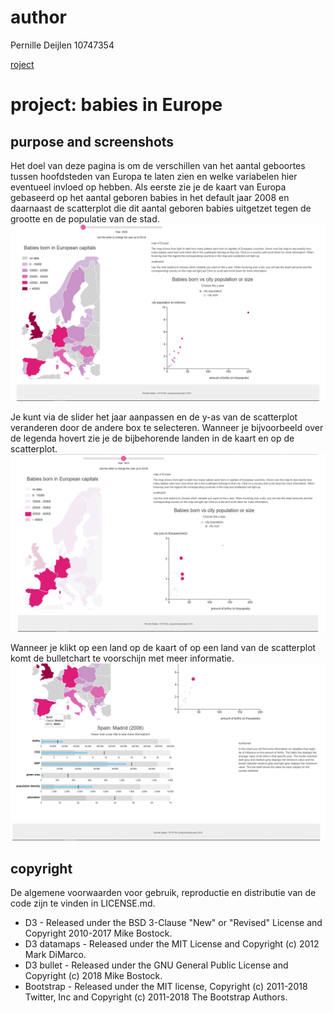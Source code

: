 # author

Pernille Deijlen
10747354

[roject](https://pernilledeijlen.github.io/Project/)

# project: babies in Europe

## purpose and screenshots
Het doel van deze pagina is om de verschillen van het aantal geboortes tussen hoofdsteden van Europa te laten zien en welke variabelen hier eventueel invloed op hebben. Als eerste zie je de kaart van Europa gebaseerd op het aantal geboren babies in het default jaar 2008 en daarnaast de scatterplot die dit aantal geboren babies uitgetzet tegen de grootte en de populatie van de stad.
![final1](doc/photo1.PNG)

Je kunt via de slider het jaar aanpassen en de y-as van de scatterplot veranderen door de andere box te selecteren. Wanneer je bijvoorbeeld over de legenda hovert zie je de bijbehorende landen in de kaart en op de scatterplot.
![final2](doc/slide2.PNG)

Wanneer je klikt op een land op de kaart of op een land van de scatterplot komt de bulletchart te voorschijn met meer informatie.
![final3](doc/slide3.PNG)

## copyright
De algemene voorwaarden voor gebruik, reproductie en distributie van de code zijn te vinden in LICENSE.md.

-	D3 - Released under the BSD 3-Clause "New" or "Revised" License and Copyright 2010-2017 Mike Bostock.
-	D3 datamaps - Released under the MIT License and Copyright (c) 2012 Mark DiMarco.
-	D3 bullet - Released under the GNU General Public License and Copyright (c) 2018 Mike Bostock.
-	Bootstrap - Released under the MIT license, Copyright (c) 2011-2018 Twitter, Inc and Copyright (c) 2011-2018 The Bootstrap Authors.



